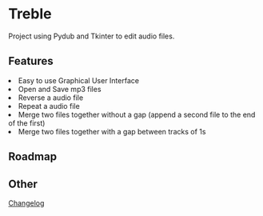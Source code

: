 Treble
======
Project using Pydub and Tkinter to edit audio files.

Features
--------
<li> Easy to use Graphical User Interface
<li> Open and Save mp3 files
<li> Reverse a audio file
<li> Repeat a audio file
<li> Merge two files together without a gap (append a second file to the end of the first)
<li> Merge two files together with a gap between tracks of 1s

Roadmap
-------



Other
-----

[Changelog](changelog.md)
